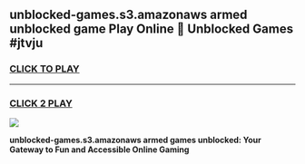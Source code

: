 
## unblocked-games.s3.amazonaws armed unblocked game Play Online 👋 Unblocked Games #jtvju
<h3>
<a href="https://premium.freeplayer.one?title=unblocked-games.s3.amazonaws_armed&ref=21F">CLICK TO PLAY</a></h3>
<hr>

<h3>
<a href="https://premium.freeplayer.one?title=unblocked-games.s3.amazonaws_armed&ref=21F">CLICK 2 PLAY</a>
  
</h3>

<a href="https://premium.freeplayer.one?title=unblocked-games.s3.amazonaws_armed&ref=21F/"><img src="https://clearcache.store/games.png"></a>


**unblocked-games.s3.amazonaws armed games unblocked: Your Gateway to Fun and Accessible Online Gaming**
